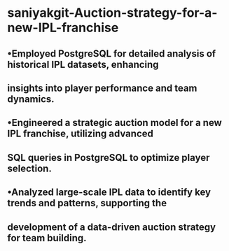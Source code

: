 # saniyakgit-Auction-strategy-for-a-new-IPL-franchise
## •Employed PostgreSQL for detailed analysis of historical IPL datasets, enhancing 
##  insights into player performance and team dynamics.
## •Engineered a strategic auction model for a new IPL franchise, utilizing advanced 
##  SQL queries in PostgreSQL to optimize player selection.
## •Analyzed large-scale IPL data to identify key trends and patterns, supporting the 
##  development of a data-driven auction strategy for team building.
